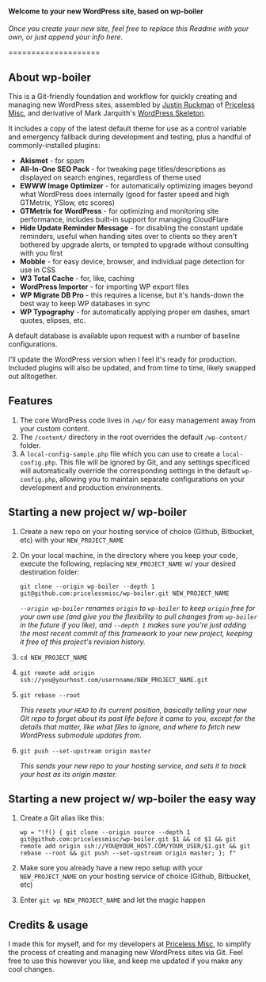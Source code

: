 #### Welcome to your new WordPress site, based on wp-boiler

*Once you create your new site, feel free to replace this Readme with your own, or just append your info here.*

====================

## About wp-boiler

This is a Git-friendly foundation and workflow for quickly creating and managing new WordPress sites, assembled by [Justin Ruckman](http://jruck.us) of [Priceless Misc](http://pricelessmisc.com), and derivative of Mark Jarquith's [WordPress Skeleton](https://github.com/markjaquith/WordPress-Skeleton).

It includes a copy of the latest default theme for use as a control variable and emergency fallback during development and testing, plus a handful of commonly-installed plugins:

* **Akismet** - for spam
* **All-In-One SEO Pack** - for tweaking page titles/descriptions as displayed on search engines, regardless of theme used
* **EWWW Image Optimizer** - for automatically optimizing images beyond what WordPress does internally (good for faster speed and high GTMetrix, YSlow, etc scores)
* **GTMetrix for WordPress** - for optimizing and monitoring site performance, includes built-in support for managing CloudFlare
* **Hide Update Reminder Message** - for disabling the constant update reminders, useful when handing sites over to clients so they aren't bothered by upgrade alerts, or tempted to upgrade without consulting with you first
* **Mobble** - for easy device, browser, and individual page detection for use in CSS
* **W3 Total Cache** - for, like, caching
* **WordPress Importer** - for importing WP export files
* **WP Migrate DB Pro** - this requires a license, but it's hands-down the best way to keep WP databases in sync
* **WP Typography** - for automatically applying proper em dashes, smart quotes, elipses, etc.

A default database is available upon request with a number of baseline configurations.

I'll update the WordPress version when I feel it's ready for production. Included plugins will also be updated, and from time to time,  likely swapped out alltogether.

## Features

1. The core WordPress code lives in `/wp/` for easy management away from your custom content.
2. The `/content/` directory in the root overrides the default `/wp-content/` folder.
3. A `local-config-sample.php` file which you can use to create a `local-config.php`. This file will be ignored by Git, and any settings specificed will automatically override the corresponding settings in the default `wp-config.php`, allowing you to maintain separate configurations on your development and production environments.

## Starting a new project w/ wp-boiler

1.	Create a new repo on your hosting service of choice (Github, Bitbucket, etc) with your `NEW_PROJECT_NAME`

2.	On your local machine, in the directory where you keep your code, execute the following, replacing `NEW_PROJECT_NAME` w/ your desired destination folder:

		git clone --origin wp-boiler --depth 1 git@github.com:pricelessmisc/wp-boiler.git NEW_PROJECT_NAME
	
	*`--origin wp-boiler` renames `origin` to `wp-boiler` to keep `origin` free for your own use (and give you the flexibility to pull changes from `wp-boiler` in the future if you like), and `--depth 1` makes sure you're just adding the most recent commit of this framework to your new project, keeping it free of this project's revision history.*

3.	`cd NEW_PROJECT_NAME`

4.	`git remote add origin ssh://you@yourhost.com/usernname/NEW_PROJECT_NAME.git`

5.	`git rebase --root`
	
	*This resets your `HEAD` to its current position, basically telling your new Git repo to forget about its past life before it came to you, except for the details that matter, like what files to ignore, and where to fetch new WordPress submodule updates from.*

6.	`git push --set-upstream origin master`
	
	*This sends your new repo to your hosting service, and sets it to track your host as its origin master.*

## Starting a new project w/ wp-boiler the easy way

1.	Create a Git alias like this:

		wp = "!f() { git clone --origin source --depth 1 git@github.com:pricelessmisc/wp-boiler.git $1 && cd $1 && git remote add origin ssh://YOU@YOUR_HOST.COM/YOUR_USER/$1.git && git rebase --root && git push --set-upstream origin master; }; f"

2.	Make sure you already have a new repo setup with your `NEW_PROJECT_NAME` on your hosting service of choice (Github, Bitbucket, etc)

3.	Enter `git wp NEW_PROJECT_NAME` and let the magic happen	 

## Credits & usage

I made this for myself, and for my developers at [Priceless Misc](http://pricelessmisc.com), to simplify the process of creating and managing new WordPress sites via Git. Feel free to use this however you like, and keep me updated if you make any cool changes.